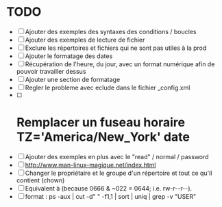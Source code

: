 # TODO

- [ ] Ajouter des exemples des syntaxes des conditions / boucles
- [ ] Ajouter des exemples de lecture de fichier
- [ ] Exclure les répertoires et fichiers qui ne sont pas utiles à la prod
- [ ] Ajouter le formatage des dates
- [ ] Récupération de l'heure, du jour, avec un format numérique afin de pouvoir travailler dessus
- [ ] Ajouter une section de formatage
- [ ] Regler le probleme avec eclude dans le fichier \_config.xml
- [ ] # Remplacer un fuseau horaire TZ='America/New_York' date
- [ ] Ajouter des exemples en plus avec le "read" / normal / password
- [ ] http://www.man-linux-magique.net/index.html
- [ ] Changer le propriétaire et le groupe d'un répertoire et tout ce qu'il contient (chown)
- [ ] Equivalent à (because 0666 & ~022 = 0644; i.e. rw-r--r--).
- [ ] format : ps -aux | cut -d" " -f1,1 | sort | uniq | grep -v "USER"
